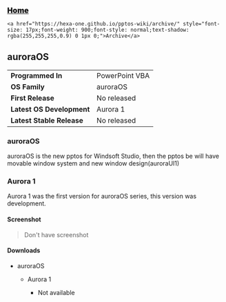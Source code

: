   <p style=""><a href="https://hexa-one.github.io/pptos-wiki/" style="font-size: 17px;font-weight: 900;font-style: normal;text-shadow: rgba(255,255,255,0.9) 0 1px 0;">Home</a>&nbsp;&nbsp;&nbsp;&nbsp;&nbsp;&nbsp;&nbsp;&nbsp;&nbsp;&nbsp;&nbsp;&nbsp;&nbsp;&nbsp;&nbsp;&nbsp;&nbsp;&nbsp;

    <a href="https://hexa-one.github.io/pptos-wiki/archive/" style="font-size: 17px;font-weight: 900;font-style: normal;text-shadow: rgba(255,255,255,0.9) 0 1px 0;">Archive</a>

  </p>

## auroraOS


|                           |                               |
| ------------------------- | ----------------------------- |
| **Programmed In**         | PowerPoint VBA                |
|**OS Family**             | auroraOS                      |
| **First Release**         | No released                   |
| **Latest OS Development** | Aurora 1                      |
| **Latest Stable Release** | No released                   |

### auroraOS

auroraOS is the new pptos for Windsoft Studio, then the pptos be will have movable window system and new window design(auroraUI1)

### Aurora 1

Aurora 1 was the first version for auroraOS series, this version was development.

#### Screenshot

> Don't have screenshot 

#### Downloads

- auroraOS 

   - Aurora 1

      - Not available 
      
<body style="background-image: url(https://raw.githubusercontent.com/hexa-one/pptos-wiki/gh-pages/assets/background/background.png);background-repeat: no-repeat;background-attachment: fixed;background-size: cover;">

